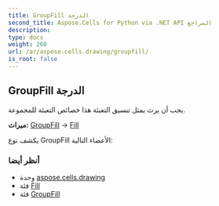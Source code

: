 ```yaml
---
title: GroupFill الدرجة
second_title: Aspose.Cells for Python via .NET API المراجع
description:
type: docs
weight: 260
url: /ar/aspose.cells.drawing/groupfill/
is_root: false
---
```

##  GroupFill الدرجة
يجب أن يرث يمثل تنسيق التعبئة هذا خصائص التعبئة للمجموعة.



**ميراث:** [GroupFill](/cells/python-net/aspose.cells.drawing/groupfill) → 
[Fill](/cells/python-net/ar/aspose.cells.drawing/fill)



يكشف نوع GroupFill الأعضاء التالية:


###  أنظر أيضا
* وحدة [aspose.cells.drawing](..)
* فئة [Fill](/cells/python-net/ar/aspose.cells.drawing/fill)
* فئة [GroupFill](/cells/python-net/ar/aspose.cells.drawing/groupfill)

